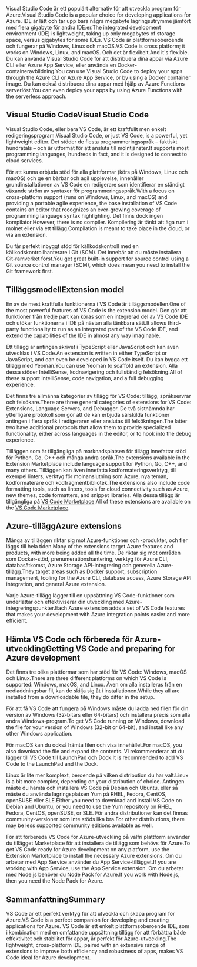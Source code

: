 <span data-ttu-id="281a7-101">Visual Studio Code är ett populärt alternativ för att utveckla program för Azure.</span><span class="sxs-lookup"><span data-stu-id="281a7-101">Visual Studio Code is a popular choice for developing applications for Azure.</span></span> <span data-ttu-id="281a7-102">IDE är lätt och tar upp bara några megabyte lagringsutrymme jämfört med flera gigabyte för andra IDE:er.</span><span class="sxs-lookup"><span data-stu-id="281a7-102">The integrated development environment (IDE) is lightweight, taking up only megabytes of storage space, versus gigabytes for some IDEs.</span></span> <span data-ttu-id="281a7-103">VS Code är plattformsoberoende och fungerar på Windows, Linux och macOS.</span><span class="sxs-lookup"><span data-stu-id="281a7-103">VS Code is cross platform; it works on Windows, Linux, and macOS.</span></span> <span data-ttu-id="281a7-104">Och det är flexibelt.</span><span class="sxs-lookup"><span data-stu-id="281a7-104">And it's flexible.</span></span> <span data-ttu-id="281a7-105">Du kan använda Visual Studio Code för att distribuera dina appar via Azure CLI eller Azure App Service, eller använda en Docker-containeravbildning.</span><span class="sxs-lookup"><span data-stu-id="281a7-105">You can use Visual Studio Code to deploy your apps through the Azure CLI or Azure App Service, or by using a Docker container image.</span></span> <span data-ttu-id="281a7-106">Du kan också distribuera dina appar med hjälp av Azure Functions serverlöst.</span><span class="sxs-lookup"><span data-stu-id="281a7-106">You can even deploy your apps by using Azure Functions with the serverless approach.</span></span> 

## <a name="visual-studio-code"></a><span data-ttu-id="281a7-107">Visual Studio Code</span><span class="sxs-lookup"><span data-stu-id="281a7-107">Visual Studio Code</span></span>

<span data-ttu-id="281a7-108">Visual Studio Code, eller bara VS Code, är ett kraftfullt men enkelt redigeringsprogram.</span><span class="sxs-lookup"><span data-stu-id="281a7-108">Visual Studio Code, or just VS Code, is a powerful, yet lightweight editor.</span></span> <span data-ttu-id="281a7-109">Det stöder de flesta programmeringsspråk – faktiskt hundratals – och är utformat för att ansluta till molntjänster.</span><span class="sxs-lookup"><span data-stu-id="281a7-109">It supports most programming languages, hundreds in fact, and it is designed to connect to cloud services.</span></span>

<span data-ttu-id="281a7-110">För att kunna erbjuda stöd för alla plattformar (körs på Windows, Linux och macOS) och ge en bärbar och agil upplevelse, innehåller grundinstallationen av VS Code en redigerare som identifierar en ständigt växande ström av syntaxer för programmeringsspråk.</span><span class="sxs-lookup"><span data-stu-id="281a7-110">With a focus on cross-platform support (runs on Windows, Linux, and macOS) and providing a portable agile experience, the base installation of VS Code contains an editor that recognizes an ever-growing coverage of programming language syntax highlighting.</span></span> <span data-ttu-id="281a7-111">Det finns dock ingen kompilator.</span><span class="sxs-lookup"><span data-stu-id="281a7-111">However, there is no compiler.</span></span> <span data-ttu-id="281a7-112">Kompilering är tänkt att äga rum i molnet eller via ett tillägg.</span><span class="sxs-lookup"><span data-stu-id="281a7-112">Compilation is meant to take place in the cloud, or via an extension.</span></span>

<span data-ttu-id="281a7-113">Du får perfekt inbyggt stöd för källkodskontroll med en källkodskontrollhanterare i Git (SCM). Det innebär att du måste installera Git-ramverket först.</span><span class="sxs-lookup"><span data-stu-id="281a7-113">You get great built-in support for source control using a Git source control manager (SCM), which does mean you need to install the Git framework first.</span></span>

## <a name="extension-model"></a><span data-ttu-id="281a7-114">Tilläggsmodell</span><span class="sxs-lookup"><span data-stu-id="281a7-114">Extension model</span></span>

<span data-ttu-id="281a7-115">En av de mest kraftfulla funktionerna i VS Code är tilläggsmodellen.</span><span class="sxs-lookup"><span data-stu-id="281a7-115">One of the most powerful features of VS Code is the extension model.</span></span> <span data-ttu-id="281a7-116">Den gör att funktioner från tredje part kan köras som en integrerad del av VS Code IDE och utökar funktionerna i IDE på nästan alla tänkbara sätt.</span><span class="sxs-lookup"><span data-stu-id="281a7-116">It allows third-party functionality to run as an integrated part of the VS Code IDE, and extend the capabilities of the IDE in almost any way imaginable.</span></span>

<span data-ttu-id="281a7-117">Ett tillägg är antingen skrivet i TypeScript eller JavaScript och kan även utvecklas i VS Code.</span><span class="sxs-lookup"><span data-stu-id="281a7-117">An extension is written in either TypeScript or JavaScript, and can even be developed in VS Code itself.</span></span> <span data-ttu-id="281a7-118">Du kan bygga ett tillägg med Yeoman.</span><span class="sxs-lookup"><span data-stu-id="281a7-118">You can use Yeoman to scaffold an extension.</span></span> <span data-ttu-id="281a7-119">Alla dessa stöder IntelliSense, kodnavigering och fullständig felsökning.</span><span class="sxs-lookup"><span data-stu-id="281a7-119">All of these support IntelliSense, code navigation, and a full debugging experience.</span></span>

<span data-ttu-id="281a7-120">Det finns tre allmänna kategorier av tillägg för VS Code: tillägg, språkservrar och felsökare.</span><span class="sxs-lookup"><span data-stu-id="281a7-120">There are three general categories of extensions for VS Code: Extensions, Language Servers, and Debugger.</span></span> <span data-ttu-id="281a7-121">De två sistnämnda har ytterligare protokoll som gör att de kan erbjuda särskilda funktioner antingen i flera språk i redigeraren eller anslutas till felsökningen.</span><span class="sxs-lookup"><span data-stu-id="281a7-121">The latter two have additional protocols that allow them to provide specialized functionality, either across languages in the editor, or to hook into the debug experience.</span></span>

<span data-ttu-id="281a7-122">Tilläggen som är tillgängliga på marknadsplatsen för tillägg innefattar stöd för Python, Go, C++ och många andra språk.</span><span class="sxs-lookup"><span data-stu-id="281a7-122">The extensions available in the Extension Marketplace include language support for Python, Go, C++, and many others.</span></span> <span data-ttu-id="281a7-123">Tilläggen kan även innefatta kodformateringsverktyg, till exempel linters, verktyg för molnanslutning som Azure, nya teman, kodformaterare och kodfragmentbibliotek.</span><span class="sxs-lookup"><span data-stu-id="281a7-123">The extensions also include code formatting tools, such as linters, tools for cloud connectivity such as Azure, new themes, code formatters, and snippet libraries.</span></span> <span data-ttu-id="281a7-124">Alla dessa tillägg är tillgängliga på [VS Code Marketplace](https://marketplace.visualstudio.com/).</span><span class="sxs-lookup"><span data-stu-id="281a7-124">All of these extensions are available on the [VS Code Marketplace](https://marketplace.visualstudio.com/).</span></span>

## <a name="azure-extensions"></a><span data-ttu-id="281a7-125">Azure-tillägg</span><span class="sxs-lookup"><span data-stu-id="281a7-125">Azure extensions</span></span>

<span data-ttu-id="281a7-126">Många av tilläggen riktar sig mot Azure-funktioner och -produkter, och fler läggs till hela tiden.</span><span class="sxs-lookup"><span data-stu-id="281a7-126">Many of the extensions target Azure features and products, with more being added all the time.</span></span> <span data-ttu-id="281a7-127">De riktar sig mot områden som Docker-stöd, prenumerationshantering, verktyg för Azure CLI, databasåtkomst, Azure Storage API-integrering och generella Azure-tillägg.</span><span class="sxs-lookup"><span data-stu-id="281a7-127">They target areas such as Docker support, subscription management, tooling for the Azure CLI, database access, Azure Storage API integration, and general Azure extension.</span></span>

<span data-ttu-id="281a7-128">Varje Azure-tillägg lägger till en uppsättning VS Code-funktioner som underlättar och effektiviserar din utveckling med Azure-integreringspunkter.</span><span class="sxs-lookup"><span data-stu-id="281a7-128">Each Azure extension adds a set of VS Code features that makes your development with Azure integration points easier and more efficient.</span></span>

## <a name="getting-vs-code-and-preparing-for-azure-development"></a><span data-ttu-id="281a7-129">Hämta VS Code och förbereda för Azure-utveckling</span><span class="sxs-lookup"><span data-stu-id="281a7-129">Getting VS Code and preparing for Azure development</span></span>

<span data-ttu-id="281a7-130">Det finns tre olika plattformar som har stöd för VS Code: Windows, macOS och Linux.</span><span class="sxs-lookup"><span data-stu-id="281a7-130">There are three different platforms on which VS Code is supported: Windows, macOS, and Linux.</span></span> <span data-ttu-id="281a7-131">Även om alla installeras från en nedladdningsbar fil, kan de skilja sig åt i installationen.</span><span class="sxs-lookup"><span data-stu-id="281a7-131">While they all are installed from a downloadable file, they do differ in the setup.</span></span>

<span data-ttu-id="281a7-132">För att få VS Code att fungera på Windows måste du ladda ned filen för din version av Windows (32-bitars eller 64-bitars) och installera precis som alla andra Windows-program.</span><span class="sxs-lookup"><span data-stu-id="281a7-132">To get VS Code running on Windows, download the file for your version of Windows (32-bit or 64-bit), and install like any other Windows application.</span></span>

<span data-ttu-id="281a7-133">För macOS kan du också hämta filen och visa innehållet.</span><span class="sxs-lookup"><span data-stu-id="281a7-133">For macOS, you also download the file and expand the contents.</span></span> <span data-ttu-id="281a7-134">Vi rekommenderar att du lägger till VS Code till LaunchPad och Dock.</span><span class="sxs-lookup"><span data-stu-id="281a7-134">It is recommended to add VS Code to the LaunchPad and the Dock.</span></span>

<span data-ttu-id="281a7-135">Linux är lite mer komplext, beroende på vilken distribution du har valt.</span><span class="sxs-lookup"><span data-stu-id="281a7-135">Linux is a bit more complex, depending on your distribution of choice.</span></span> <span data-ttu-id="281a7-136">Antingen måste du hämta och installera VS Code på Debian och Ubuntu, eller så måste du använda lagringsplatsen Yum på RHEL, Fedora, CentOS, openSUSE eller SLE.</span><span class="sxs-lookup"><span data-stu-id="281a7-136">Either you need to download and install VS Code on Debian and Ubuntu, or you need to use the Yum repository on RHEL, Fedora, CentOS, openSUSE, or SLE.</span></span> <span data-ttu-id="281a7-137">För andra distributioner kan det finnas community-versioner som inte stöds lika bra.</span><span class="sxs-lookup"><span data-stu-id="281a7-137">For other distributions, there may be less supported community editions available as well.</span></span>

<span data-ttu-id="281a7-138">För att förbereda VS Code för Azure-utveckling på valfri plattform använder du tillägget Marketplace för att installera de tillägg som behövs för Azure.</span><span class="sxs-lookup"><span data-stu-id="281a7-138">To get VS Code ready for Azure development on any platform, use the Extension Marketplace to install the necessary Azure extensions.</span></span> <span data-ttu-id="281a7-139">Om du arbetar med App Service använder du App Service-tillägget.</span><span class="sxs-lookup"><span data-stu-id="281a7-139">If you are working with App Service, use the App Service extension.</span></span> <span data-ttu-id="281a7-140">Om du arbetar med Node.js behöver du Node Pack for Azure.</span><span class="sxs-lookup"><span data-stu-id="281a7-140">If you work with Node.js, then you need the Node Pack for Azure.</span></span>

## <a name="summary"></a><span data-ttu-id="281a7-141">Sammanfattning</span><span class="sxs-lookup"><span data-stu-id="281a7-141">Summary</span></span>

<span data-ttu-id="281a7-142">VS Code är ett perfekt verktyg för att utveckla och skapa program för Azure.</span><span class="sxs-lookup"><span data-stu-id="281a7-142">VS Code is a perfect companion for developing and creating applications for Azure.</span></span> <span data-ttu-id="281a7-143">VS Code är ett enkelt plattformsoberoende IDE, som i kombination med en omfattande uppsättning tillägg för att förbättra både effektivitet och stabilitet för appar, är perfekt för Azure-utveckling.</span><span class="sxs-lookup"><span data-stu-id="281a7-143">The lightweight, cross-platform IDE, paired with an extensive range of extensions to improve both efficiency and robustness of apps, makes VS Code ideal for Azure development.</span></span>
